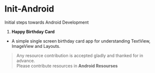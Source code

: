 # Init-Android
Initial steps towards Android Development

1. **Happy Birthday Card**

- A simple single screen birthday card app for understanding TextView, ImageView and Layouts.


> Any resource contribution is accepted gladly and thanked for in advance. <br>
> Please contribute resources in **Android Resourses**
